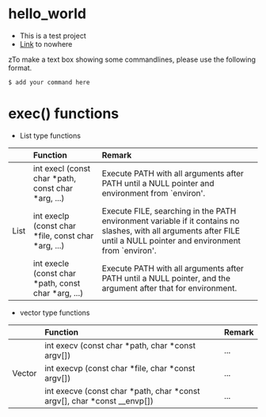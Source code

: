 # hello_world
* This is a test project
* [Link](./README.md) to nowhere 

zTo make a text box showing some commandlines, please use the following format. 
```
$ add your command here
```

# exec() functions
* List type functions

|          |      Function                                            |  Remark                   |
|:--------:|:---------------------------------------------------------|:--------------------------|
|          | int execl (const char *path, const char *arg, ...)       | Execute PATH with all arguments after PATH until a NULL pointer and environment from `environ'. |
|   List   | int execlp (const char *file, const char *arg, ...)      | Execute FILE, searching in the PATH environment variable if it contains no slashes, with all arguments after FILE until a NULL pointer and environment from `environ'. |
|          | int execle (const char *path, const char *arg, ...)      | Execute PATH with all arguments after PATH until a NULL pointer, and the argument after that for environment. |

* vector type functions

|          |      Function                                            |  Remark                   |
|:--------:|:---------------------------------------------------------|:--------------------------|
|          | int execv (const char *path, char *const argv[])         | ...                       |
|  Vector  | int execvp (const char *file, char *const argv[])        | ...                       |
|          | int execve (const char *path, char *const argv[], char *const __envp[])  | ...                       |
